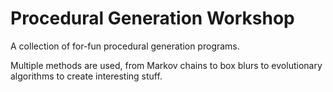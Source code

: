 # Procedural Generation Workshop
A collection of for-fun procedural generation programs.

Multiple methods are used, from Markov chains to box blurs to evolutionary algorithms to create interesting stuff.
